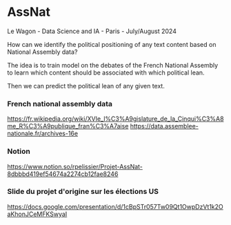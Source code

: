 # AssNat

Le Wagon - Data Science and IA - Paris - July/August 2024

How can we identify the political positioning of any text content based on National Assembly data?

The idea is to train model on the debates of the French National Assembly to learn which content
should be associated with which political lean.

Then we can predict the political lean of any given text.

### French national assembly data
https://fr.wikipedia.org/wiki/XVIe_l%C3%A9gislature_de_la_Cinqui%C3%A8me_R%C3%A9publique_fran%C3%A7aise
https://data.assemblee-nationale.fr/archives-16e

### Notion
https://www.notion.so/rpelissier/Projet-AssNat-8dbbbd419ef54674a2274cb12fae8246

### Slide du projet d'origine sur les élections US
https://docs.google.com/presentation/d/1cBpSTr057Tw09Qt1OwpDzVt1k2OaKhonJCeMFKSwyaI
